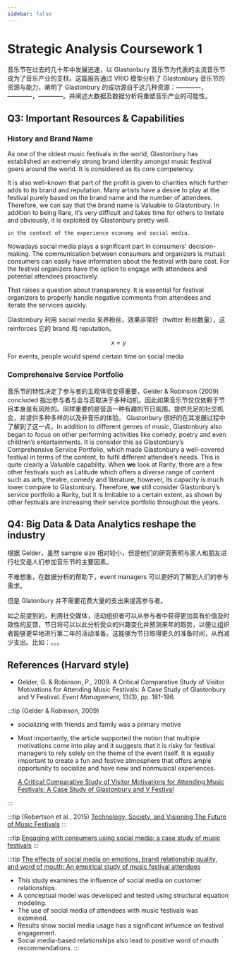 ```yaml
---
sidebar: false
---
```


# Strategic Analysis Coursework 1

音乐节在过去的几十年中发展迅速，以 Glastonbury 音乐节为代表的主流音乐节成为了音乐产业的支柱。这篇报告通过 VRIO 模型分析了 Glastonbury 音乐节的资源与能力，阐明了 Glastonbury 的成功源自于这几种资源：————，————，————。并阐述大数据及数据分析将重塑音乐产业的可能性。

## Q3: Important Resources & Capabilities

### History and Brand Name

As one of the oldest music festivals in the world, Glastonbury has established an extremely strong brand identity amongst music festival goers around the world. It is considered as its core competency.

It is also well-known that part of the profit is given to charities which further adds to its brand and reputation. Many artists have a desire to play at the festival purely based on the brand name and the number of attendees. Therefore, we can say that the brand name is Valuable to Glastonbury. In addition to being Rare, it’s very difficult and takes time for others to Imitate and obviously, it is exploited by Glastonbury pretty well.

`in the context of the experience economy and social media.`

Nowadays social media plays a significant part in consumers' decision-making. The communication between consumers and organizers is mutual: consumers can easily have information about the festival with bare cost. For the festival organizers have the option to engage with attendees and potential attendees proactively.

That raises a question about transparency. It is essential for festival organizers to properly handle negative comments from attendees and iterate the services quickly.

Glastonbury 利用 social media 来养粉丝，效果非常好（twitter 粉丝数量），这 reinforces 它的 brand 和 reputation。

$$x = y$$

For events, people would spend certain time on social media

### Comprehensive Service Portfolio

音乐节的特性决定了参与者的主观体验变得重要，Gelder & Robinson (2009) concluded 指出参与者与会与否取决于多种动机，因此如果音乐节仅仅依赖于节目本身是有风险的。同样重要的是营造一种有趣的节日氛围，提供充足的社交机会，并提供多种多样的以及非音乐的体验。 Glastonbury 很好的在其发展过程中了解到了这一点，In addition to different genres of music, Glastonbury also began to focus on other performing activities like comedy, poetry and even children’s entertainments. It is consider this as Glastonbury’s Comprehensive Service Portfolio, which made Glastonbury a well-covered festival in terms of the content, to fulfil different attendee’s needs. This is quite clearly a Valuable capability. When **we** look at Rarity, there are a few other festivals such as Latitude which offers a diverse range of content such as arts, theatre, comedy and literature, however, its capacity is much lower compare to Glastonbury. Therefore, **we** still consider Glastonbury’s service portfolio a Rarity, but it is Imitable to a certain extent, as shown by other festivals are increasing their service portfolio throughout the years.

## Q4: Big Data & Data Analytics reshape the industry

根据 Gelder，虽然 sample size 相对较小，但是他们的研究表明与家人和朋友进行社交是人们参加音乐节的主要因素。

不难想象，在数据分析的帮助下，event managers 可以更好的了解到人们的参与需求。

但是 Glatonbury 并不需要花费大量的支出来提高参与者。

如之前提到的，利用社交媒体，活动组织者可以从参与者中获得更加具有价值及时效性的反馈，节日将可以以此分析受众的兴趣变化并预测来年的趋势，以便让组织者能够更早地进行第二年的活动准备。这能够为节日取得更久的准备时间，从而减少支出。比如：。。。

## References (Harvard style)

- Gelder, G. & Robinson, P., 2009. A Critical Comparative Study of Visitor Motivations for Attending Music Festivals: A Case Study of Glastonbury and V Festival. _Event Management_, 13(3), pp. 181-196.

:::tip (Gelder & Robinson, 2009)

- socializing with friends and family was a primary motive
- Most importantly, the article supported the notion that multiple motivations come into play and it suggests that it is risky for festival managers to rely solely on the theme of the event itself. It is equally important to create a fun and festive atmosphere that offers ample opportunity to socialize and have new and nonmusical experiences.

  [A Critical Comparative Study of Visitor Motivations for Attending Music Festivals: A Case Study of Glastonbury and V Festival](https://www.ingentaconnect.com/content/cog/em/2009/00000013/00000003/art00004)

:::

:::tip (Robertson et al., 2015)
[Technology, Society, and Visioning The Future of Music Festivals](https://www.researchgate.net/publication/286448474_Technology_Society_and_Visioning_The_Future_of_Music_Festivals)
:::

:::tip
[Engaging with consumers using social media: a case study of music festivals](https://www.emeraldinsight.com/doi/abs/10.1108/IJEFM-06-2013-0012)
:::

:::tip
[The effects of social media on emotions, brand relationship quality, and word of mouth: An empirical study of music festival attendees](https://www-sciencedirect-com.ezproxy.library.qmul.ac.uk/science/article/pii/S026151771400171X)

- This study examines the influence of social media on customer relationships.
- A conceptual model was developed and tested using structural equation modeling.
- The use of social media of attendees with music festivals was examined.
- Results show social media usage has a significant influence on festival engagement.
- Social media-based relationships also lead to positive word of mouth recommendations.
  :::
